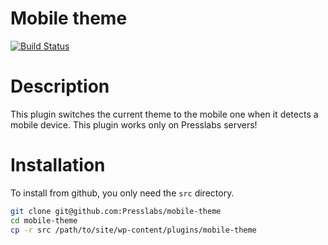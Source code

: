 Mobile theme
============

[![Build Status](https://travis-ci.org/PressLabs/mobile-theme.svg?branch=master)](https://travis-ci.org/PressLabs/mobile-theme)


Description
===========
This plugin switches the current theme to the mobile one when it detects a mobile device. This plugin works only on Presslabs servers!

Installation
============
To install from github, you only need the `src` directory.

```bash
git clone git@github.com:Presslabs/mobile-theme
cd mobile-theme
cp -r src /path/to/site/wp-content/plugins/mobile-theme
```

